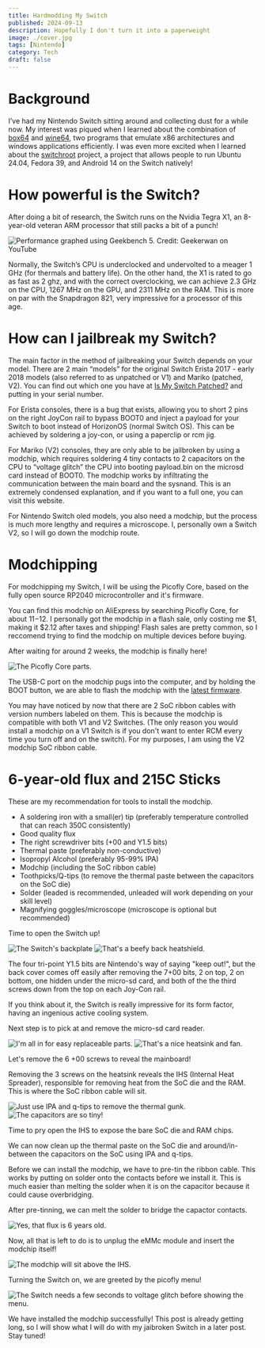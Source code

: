 ```yaml
---
title: Hardmodding My Switch
published: 2024-09-13
description: Hopefully I don't turn it into a paperweight
image: ./cover.jpg
tags: [Nintendo]
category: Tech
draft: false
---
```


# Background

I’ve had my Nintendo Switch sitting around and collecting dust for a while now. My interest was piqued when I learned about the combination of [box64](https://github.com/ptitSeb/box64) and [wine64](https://winehq.org), two programs that emulate x86 architectures and windows applications efficiently. I was even more excited when I learned about the [switchroot](https://switchroot.org/) project, a project that allows people to run Ubuntu 24.04, Fedora 39, and Android 14 on the Switch natively!

# How powerful is the Switch?

After doing a bit of research, the Switch runs on the Nvidia Tegra X1, an 8-year-old veteran ARM processor that still packs a bit of a punch!

![Performance graphed using Geekbench 5. Credit: Geekerwan on YouTube](./performance.png)

Normally, the Switch’s CPU is underclocked and undervolted to a meager 1 GHz (for thermals and battery life). On the other hand, the X1 is rated to go as fast as 2 ghz, and with the correct overclocking, we can achieve 2.3 GHz on the CPU, 1267 MHz on the GPU, and 2311 MHz on the RAM. This is more on par with the Snapdragon 821, very impressive for a processor of this age.

# How can I jailbreak my Switch?

The main factor in the method of jailbreaking your Switch depends on your model. There are 2 main “models” for the original Switch Erista 2017 - early 2018 models (also referred to as unpatched or V1) and Mariko (patched, V2). You can find out which one you have at [Is My Switch Patched?](https://ismyswitchpatched.com/) and putting in your serial number.

For Erista consoles, there is a bug that exists, allowing you to short 2 pins on the right JoyCon rail to bypass BOOT0 and inject a payload for your Switch to boot instead of HorizonOS (normal Switch OS). This can be achieved by soldering a joy-con, or using a paperclip or rcm jig.

For Mariko (V2) consoles, they are only able to be jailbroken by using a modchip, which requires soldering 4 tiny contacts to 2 capacitors on the CPU to “voltage glitch” the CPU into booting payload.bin on the microsd card instead of BOOT0. The modchip works by infiltrating the communication between the main board and the sysnand. This is an extremely condensed explanation, and if you want to a full one, you can visit this website.

For Nintendo Switch oled models, you also need a modchip, but the process is much more lengthy and requires a microscope.
I, personally own a Switch V2, so I will go down the modchip route.

# Modchipping

For modchipping my Switch, I will be using the Picofly Core, based on the fully open source RP2040 microcontroller and it's firmware.

You can find this modchip on AliExpress by searching Picofly Core, for about $11-$12. I personally got the modchip in a flash sale, only costing me $1, making it $2.12 after taxes and shipping! Flash sales are pretty common, so I reccomend trying to find the modchip on multiple devices before buying. 

After waiting for around 2 weeks, the modchip is finally here!

![The Picofly Core parts.](./picofly-core.png)

The USB-C port on the modchip pugs into the computer, and by holding the BOOT button, we are able to flash the modchip with the [latest firmware](https://guide.nx-modchip.info/modchip/firmware/firmware.uf2).

You may have noticed by now that there are 2 SoC ribbon cables with version numbers labeled on them. This is because the modchip is compatible with both V1 and V2 Switches. (The only reason you would install a modchip on a V1 Switch is if you don't want to enter RCM every time you turn off and on the switch). For my purposes, I am using the V2 modchip SoC ribbon cable.

# 6-year-old flux and 215C Sticks

These are my recommendation for tools to install the modchip.

- A soldering iron with a small(er) tip (preferably temperature controlled that can reach 350C consistently)
- Good quality flux
- The right screwdriver bits (+00 and Y1.5 bits)
- Thermal paste (preferably non-conductive)
- Isopropyl Alcohol (preferably 95-99% IPA)
- Modchip (including the SoC ribbon cable)
- Toothpicks/Q-tips (to remove the thermal paste between the capacitors on the SoC die)
- Solder (leaded is recommended, unleaded will work depending on your skill level)
- Magnifying goggles/microscope (microscope is optional but recommended)

Time to open the Switch up!

![The Switch's backplate](./1.png) ![That's a beefy back heatshield.](./2.png)

The four tri-point Y1.5 bits are Nintendo's way of saying "keep out!", but the back cover comes off easily after removing the 7+00 bits, 2 on top, 2 on bottom, one hidden under the micro-sd card, and both of the the third screws down from the top on each Joy-Con rail.

If you think about it, the Switch is really impressive for its form factor, having an ingenious active cooling system.

Next step is to pick at and remove the micro-sd card reader.

![I'm all in for easy replaceable parts.](./3.png) ![That's a nice heatsink and fan.](./4.png)

Let's remove the 6 +00 screws to reveal the mainboard!

Removing the 3 screws on the heatsink reveals the IHS (Internal Heat Spreader), responsible for removing heat from the SoC die and the RAM. This is where the SoC ribbon cable will sit.

![Just use IPA and q-tips to remove the thermal gunk.](./5.png) ![The capacitors are so tiny!](./6.png)

Time to pry open the IHS to expose the bare SoC die and RAM chips.

We can now clean up the thermal paste on the SoC die and around/in-between the capacitors on the SoC using IPA and q-tips.

Before we can install the modchip, we have to pre-tin the ribbon cable. This works by putting on solder onto the contacts before we install it. This is much easier than melting the solder when it is on the capacitor because it could cause overbridging.

After pre-tinning, we can melt the solder to bridge the capactor contacts.

![Yes, that flux is 6 years old.](./lined-up.jpg)

Now, all that is left to do is to unplug the eMMc module and insert the modchip itself!

![The modchip will sit above the IHS.](./modchip-installed.png)

Turning the Switch on, we are greeted by the picofly menu!

![The Switch needs a few seconds to voltage glitch before showing the menu.](./success.png)

We have installed the modchip successfully! This post is already getting long, so I will show what I will do with my jaibroken Switch in a later post. Stay tuned!
